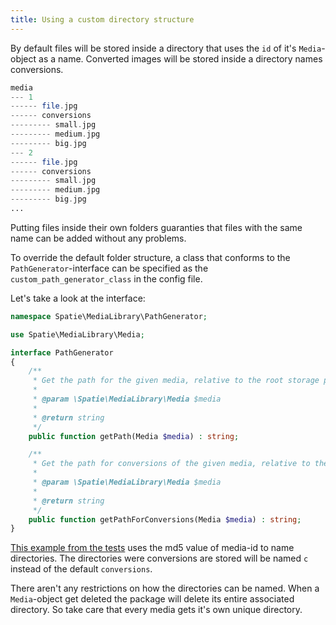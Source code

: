 ```yaml
---
title: Using a custom directory structure
---
```


By default files will be stored inside a directory that uses
the `id` of it's `Media`-object as a name. Converted images will be stored inside a directory
names conversions.

```php
media
--- 1
------ file.jpg
------ conversions
--------- small.jpg
--------- medium.jpg
--------- big.jpg
--- 2
------ file.jpg
------ conversions
--------- small.jpg
--------- medium.jpg
--------- big.jpg
...
```

Putting files inside their own folders guaranties that files with the same name can be added without any problems.

To override the default folder structure, a class that conforms to the `PathGenerator`-interface can be specified as the `custom_path_generator_class` in the config file.

Let's take a look at the interface:

```php
namespace Spatie\MediaLibrary\PathGenerator;

use Spatie\MediaLibrary\Media;

interface PathGenerator
{
    /**
     * Get the path for the given media, relative to the root storage path.
     *
     * @param \Spatie\MediaLibrary\Media $media
     *
     * @return string
     */
    public function getPath(Media $media) : string;

    /**
     * Get the path for conversions of the given media, relative to the root storage path.
     *
     * @param \Spatie\MediaLibrary\Media $media
     *
     * @return string
     */
    public function getPathForConversions(Media $media) : string;
}
```

[This example from the tests](https://github.com/spatie/laravel-medialibrary/blob/3.9.0/tests/PathGenerator/CustomPathGenerator.php) uses
the md5 value of media-id to name directories. The directories were conversions are stored will be named `c` instead of the default `conversions`.

There aren't any restrictions on how the directories can be named. When a `Media`-object get deleted the package will delete its entire associated directory.
So take care that every media gets it's own unique directory.

